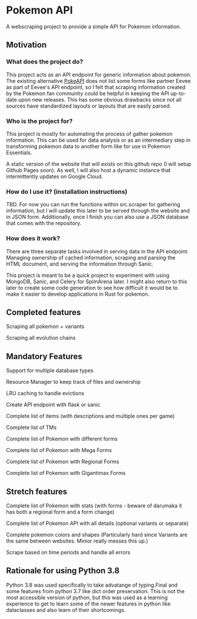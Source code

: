 # Pokemon API

A webscraping project to provide a simple API for Pokemon information.

## Motivation

### What does the project do?

This project acts as an API endpoint for generic information about pokemon. The existing alternative [PokeAPI](https://pokeapi.co/) does not list some forms like partner Eevee as part of Eevee's API endpoint, so I felt that scraping information created by the Pokemon fan community could be helpful in keeping the API up-to-date upon new releases. This has some obvious drawbacks since not all sources have standardized layouts or layouts that are easily parsed.

### Who is the project for?

This project is mostly for automating the process of gather pokemon information. This can be used for data analysis or as an intermediary step in transforming pokemon data to another form like for use in Pokemon Essentials.

A static version of the website that will exists on this github repo (I will setup Github Pages soon). As well, I will also host a dynamic instance that intermittently updates on Google Cloud.

### How do I use it? (installation instructions)

TBD. For now you can run the functions within src.scraper for gathering information, but I will update this later
to be served through the website and in JSON form. Additionally, once I finish you can also use a JSON database that comes with the repository.

### How does it work?

There are three separate tasks involved in serving data in the API endpoint. Managing ownership of cached information, scraping and parsing the HTML document, and serving the information through Sanic.

This project is meant to be a quick project to experiment with using MongoDB, Sanic, and Celery for SpimArena later. I might also return to this later to create some code generation to see how difficult it would be to make it easier to develop applications in Rust for pokemon.

## Completed features

Scraping all pokemon + variants

Scraping all evolution chains

## Mandatory Features

Support for multiple database types

Resource Manager to keep track of files and ownership

LRU caching to handle evictions

Create API endpoint with flask or sanic

Complete list of items (with descriptions and multiple ones per game)

Complete list of TMs

Complete list of Pokemon with different forms

Complete list of Pokemon with Mega Forms

Complete list of Pokemon with Regional Forms

Complete list of Pokemon with Gigantimax Forms

## Stretch features

Complete list of Pokemon with stats (with forms - beware of darumaka it has both a regional form and a form change)

Complete list of Pokemon API with all details (optional variants or separate)

Complete pokemon colors and shapes (Particularly hard since Variants are the same between websites. Minior really messes this up.)

Scrape based on time periods and handle all errors

## Rationale for using Python 3.8

Python 3.8 was used specifically to take advatange of typing.Final and some features from python 3.7 like dict order preservation. This is not the most accessible version of python, but this was used as a learning experience to get to learn some of the newer features in python like dataclasses and also learn of their shortcomings.